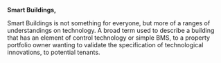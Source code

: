 __Smart Buildings,__

Smart Buildings is not something for everyone, but more of a ranges of understandings on technology. A broad term used to describe a building that has an element of control technology or simple BMS, to a property portfolio owner wanting to validate the specification of technological innovations, to potential tenants.

